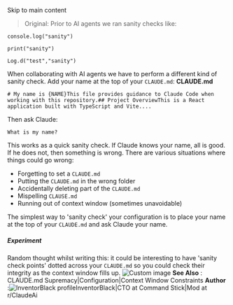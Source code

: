 Skip to main content
> Original: Prior to AI agents we ran sanity checks like:
```
console.log("sanity")
```

```
print("sanity")
```

```
Log.d("test","sanity")
```

When collaborating with AI agents we have to perform a different kind of sanity check.
Add your name at the top of your `CLAUDE.md`:
**CLAUDE.md**
```
# My name is {NAME}This file provides guidance to Claude Code when working with this repository.## Project OverviewThis is a React application built with TypeScript and Vite....
```

Then ask Claude:
```
What is my name?
```

This works as a quick sanity check. If Claude knows your name, all is good. If he does not, then something is wrong.
There are various situations where things could go wrong:
  * Forgetting to set a `CLAUDE.md`
  * Putting the `CLAUDE.md` in the wrong folder
  * Accidentally deleting part of the `CLAUDE.md`
  * Mispelling `CLAUSE.md`
  * Running out of context window (sometimes unavoidable)


The simplest way to 'sanity check' your configuration is to place your name at the top of your `CLAUDE.md` and ask Claude your name.
##### Experiment
Random thought whilst writing this: it could be interesting to have 'sanity check points' dotted across your `CLAUDE.md` so you could check their integrity as the context window fills up.
![Custom image](https://www.claudelog.com/img/discovery/016_scary.png)
**See Also** : CLAUDE.md Supremacy|Configuration|Context Window Constraints
**Author** :![InventorBlack profile](https://www.claudelog.com/img/claudes-greatest-soldier.png)InventorBlack|CTO at Command Stick|Mod at r/ClaudeAi
